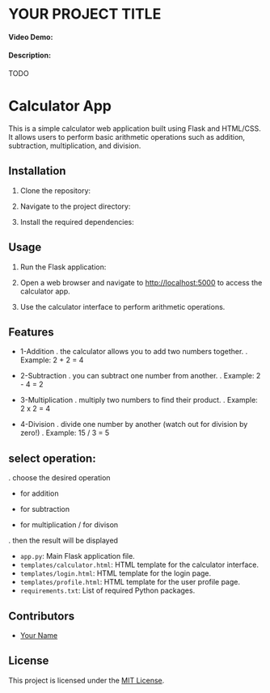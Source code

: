 # YOUR PROJECT TITLE
#### Video Demo:  <URL HERE>
#### Description:
TODO

# Calculator App

This is a simple calculator web application built using Flask and HTML/CSS. It allows users to perform basic arithmetic operations such as addition, subtraction, multiplication, and division.

## Installation

1. Clone the repository:

2. Navigate to the project directory:

3. Install the required dependencies:

## Usage

1. Run the Flask application:

2. Open a web browser and navigate to [http://localhost:5000](http://localhost:5000) to access the calculator app.

3. Use the calculator interface to perform arithmetic operations.

## Features

- 1-Addition
. the calculator allows you to add two numbers together.
. Example: 2 + 2 = 4

- 2-Subtraction
. you can subtract one number from another.
. Example: 2 - 4 = 2

- 3-Multiplication
. multiply two numbers to find their product.
. Example: 2 x 2 = 4

- 4-Division
. divide one number by another (watch out for division by zero!)
. Example: 15 / 3 = 5

## select operation:
. choose the desired operation

 + for addition
 - for subtraction
 * for multiplication
 / for divison

 . then the result will be displayed

- `app.py`: Main Flask application file.
- `templates/calculator.html`: HTML template for the calculator interface.
- `templates/login.html`: HTML template for the login page.
- `templates/profile.html`: HTML template for the user profile page.
- `requirements.txt`: List of required Python packages.

## Contributors

- [Your Name](https://github.com/Msultan00)

## License

This project is licensed under the [MIT License](LICENSE).





